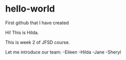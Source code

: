 # hello-world
First github that I have created

Hi! This is Hilda.

This is week 2 of JFSD course.

Let me introduce our team:
-Eileen
-Hilda
-Jane
-Sheryl
